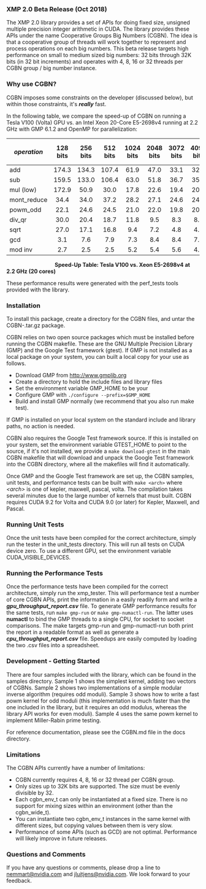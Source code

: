 ### XMP 2.0 Beta Release (Oct 2018)

The XMP 2.0 library provides a set of APIs for doing fixed size, unsigned multiple precision integer arithmetic in CUDA.   The library provides these APIs under the name Cooperative Groups Big Numbers (CGBN).   The idea is that a cooperative group of threads will work together to represent and process operations on each big numbers.   This beta release targets high performance on small to medium sized big numbers:  32 bits through 32K bits (in 32 bit increments) and operates with 4, 8, 16 or 32 threads per CGBN group / big number instance.

### Why use CGBN?

CGBN imposes some constraints on the developer (discussed below), but within those constraints, it's **_really_** fast. 

In the following table, we compare the speed-up of CGBN on running a Tesla V100 (Volta) GPU vs. an Intel Xeon 20-Core E5-2698v4 running at 2.2 GHz 
with GMP 6.1.2 and OpenMP for parallelization:

|_operation_| 128 bits | 256 bits | 512 bits | 1024 bits | 2048 bits | 3072 bits | 4096 bits | 8192 bits |_avg speed-up_|
|-----------|:--------:|:--------:|:--------:|:---------:|:---------:|:---------:|:---------:|:---------:|:------------:|
|add        | 174.3    | 134.3    | 107.4    | 61.9      | 47.0      | 33.1      | 32.6      | 28.6      | 77.4         |
|sub        | 159.5    | 133.0    | 106.4    | 63.0      | 51.8      | 36.7      | 35.2      | 31.4      | 77.1         |
|mul (low)  | 172.9    | 50.9     | 30.0     | 17.8      | 22.6      | 19.4      | 20.2      | 14.6      | 43.5         |
|mont_reduce| 34.4     | 34.0     | 37.2     | 28.2      | 27.1      | 24.6      | 24.0      | 24.2      | 29.3         |
|powm_odd   | 22.1     | 24.6     | 24.5     | 21.0      | 22.0      | 19.8      | 20.1      | 16.8      | 21.4         |
|div_qr     | 30.0     | 20.4     | 18.7     | 11.8      | 9.5       | 8.3       | 8.9       | 7.8       | 14.4         |
|sqrt       | 27.0     | 17.1     | 16.8     | 9.4       | 7.2       | 4.8       | 4.3       | 3.4       | 11.3         |
|gcd        | 3.1      | 7.6      | 7.9      | 7.3       | 8.4       | 8.4       | 7.6       | 5.1       | 6.9          |
|mod inv    | 2.7      | 2.5      | 2.5      | 5.2       | 5.4       | 5.6       | 4.9       | 4.0       | 4.1          |

&nbsp; &nbsp; &nbsp; &nbsp; &nbsp; &nbsp; &nbsp; &nbsp; &nbsp; &nbsp; &nbsp; &nbsp; &nbsp; &nbsp; &nbsp; &nbsp; **Speed-Up Table:  Tesla V100 vs. Xeon E5-2698v4 at 2.2 GHz (20 cores)**

These performance results were generated with the perf_tests tools provided with the library.

### Installation

To install this package, create a directory for the CGBN files, and untar the CGBN-<date>.tar.gz package.

CGBN relies on two open source packages which must be installed before running the CGBN makefile.   These are the GNU Multiple Precision Library (GMP) and the Google Test framework (gtest).   If GMP is not installed as a local package on your system, you can built a local copy for your use as follows.

* Download GMP from http://www.gmplib.org
* Create a directory to hold the include files and library files
* Set the environment variable GMP_HOME to be your
* Configure GMP with `./configure --prefix=$GMP_HOME`
* Build and install GMP normally (we recommend that you also run make test).

If GMP is installed on your local system on the standard include and library paths, no action is needed.

CGBN also requires the Google Test framework source.  If this is installed on your system, set the environment variable GTEST_HOME to point to the source, if it's not installed, we provide a `make download-gtest` in the main CGBN makefile that will download and unpack the Google Test framework into the CGBN directory, where all the makefiles will find it automatically.

Once GMP and the Google Test framework are set up, the CGBN samples, unit tests, and performance tests can be built with `make <arch>` where _\<arch\>_ is one of kepler, maxwell, pascal, volta.   The compilation takes several minutes due to the large number of kernels that must built.  CGBN requires CUDA 9.2 for Volta and CUDA 9.0 (or later) for Kepler, Maxwell, and Pascal.

### Running Unit Tests

Once the unit tests have been compiled for the correct architecture, simply run the tester in the unit_tests directory.  This will run all tests on CUDA device zero.  To use a different GPU, set the environment variable CUDA_VISIBLE_DEVICES.

### Running the Performance Tests

Once the performance tests have been compiled for the correct architecture, simply run the xmp_tester.  This will performance test a number of core CGBN APIs, print the information in a easily readily form and write a **_gpu\_throughput\_report.csv_** file.   To generate GMP performance results for the same tests, run `make gmp-run` or `make gmp-numactl-run`.   The latter uses **numactl** to bind the GMP threads to a single CPU, for socket to socket comparisons.   The make targets gmp-run and gmp-numactl-run both print the report in a readable format as well as generate a **_cpu\_throughput\_report.csv_** file.   Speedups are easily computed by loading the two .csv files into a spreadsheet.

### Development - Getting Started

There are four samples included with the library, which can be found in the samples directory.  Sample 1 shows the simplest kernel, adding two vectors of CGBNs.  Sample 2 shows two implementations of a simple modular inverse algorithm (requires odd moduli).   Sample 3 shows how to write a fast powm kernel for odd moduli (this implementation is much faster than the one included in the library, but it requires an odd modulus, whereas the library API works for even moduli).  Sample 4 uses the same powm kernel to implement Miller-Rabin prime testing.

For reference documentation, please see the CGBN.md file in the docs directory.

### Limitations

The CGBN APIs currently have a number of limitations:

*  CGBN currently requires 4, 8, 16 or 32 thread per CGBN group.
*  Only sizes up to 32K bits are supported.  The size must be evenly divisible by 32.
*  Each cgbn_env_t can only be instantiated at a fixed size.  There is no support for mixing sizes within an environment (other than the cgbn_wide_t).
*  You can instantiate two cgbn_env_t instances in the same kernel with different sizes, but copying values between them is very slow.
*  Performance of some APIs (such as GCD) are not optimal.  Performance will likely improve in future releases.

### Questions and Comments

If you have any questions or comments, please drop a line to nemmart@nvidia.com and jluitjens@nvidia.com.  We look forward to your feedback.

